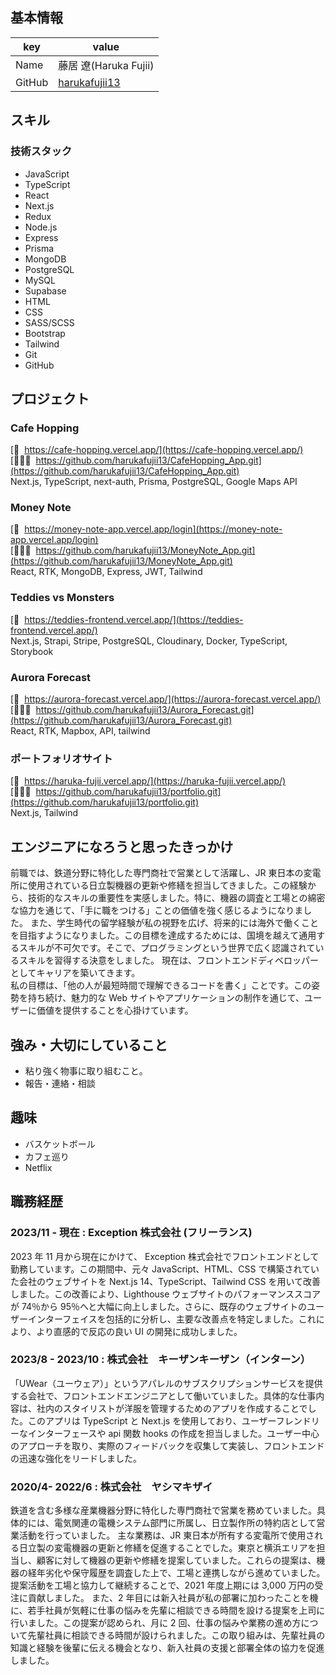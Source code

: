 ## 基本情報

| key    | value                                             |
| ------ | ------------------------------------------------- |
| Name   | 藤居 遼(Haruka Fujii)                             |
| GitHub | [harukafujii13](https://github.com/harukafujii13) |

## スキル

### 技術スタック

- JavaScript
- TypeScript
- React
- Next.js
- Redux
- Node.js
- Express
- Prisma
- MongoDB
- PostgreSQL
- MySQL
- Supabase
- HTML
- CSS
- SASS/SCSS
- Bootstrap
- Tailwind
- Git
- GitHub

## プロジェクト

### Cafe Hopping

[🔗&nbsp; https://cafe-hopping.vercel.app/](https://cafe-hopping.vercel.app/)  
[👩🏻‍💻&nbsp; https://github.com/harukafujii13/CafeHopping_App.git](https://github.com/harukafujii13/CafeHopping_App.git)  
 Next.js, TypeScript, next-auth, Prisma, PostgreSQL, Google Maps API

### Money Note

[🔗&nbsp; https://money-note-app.vercel.app/login](https://money-note-app.vercel.app/login)  
[👩🏻‍💻&nbsp; https://github.com/harukafujii13/MoneyNote_App.git](https://github.com/harukafujii13/MoneyNote_App.git)  
React, RTK, MongoDB, Express, JWT, Tailwind

### Teddies vs Monsters

[🔗&nbsp; https://teddies-frontend.vercel.app/](https://teddies-frontend.vercel.app/)  
Next.js, Strapi, Stripe, PostgreSQL, Cloudinary, Docker, TypeScript, Storybook

### Aurora Forecast

[🔗&nbsp; https://aurora-forecast.vercel.app/](https://aurora-forecast.vercel.app/)  
[👩🏻‍💻&nbsp; https://github.com/harukafujii13/Aurora_Forecast.git](https://github.com/harukafujii13/Aurora_Forecast.git)  
React, RTK, Mapbox, API, tailwind

### ポートフォリオサイト

[🔗&nbsp; https://haruka-fujii.vercel.app/](https://haruka-fujii.vercel.app/)  
[👩🏻‍💻&nbsp; https://github.com/harukafujii13/portfolio.git](https://github.com/harukafujii13/portfolio.git)  
Next.js, Tailwind

## エンジニアになろうと思ったきっかけ

前職では、鉄道分野に特化した専門商社で営業として活躍し、JR 東日本の変電所に使用されている日立製機器の更新や修繕を担当してきました。この経験から、技術的なスキルの重要性を実感しました。特に、機器の調査と工場との綿密な協力を通じて、「手に職をつける」ことの価値を強く感じるようになりました。
また、学生時代の留学経験が私の視野を広げ、将来的には海外で働くことを目指すようになりました。この目標を達成するためには、国境を越えて通用するスキルが不可欠です。そこで、プログラミングという世界で広く認識されているスキルを習得する決意をしました。
現在は、フロントエンドディベロッパーとしてキャリアを築いてきます。<br/>
私の目標は、「他の人が最短時間で理解できるコードを書く」ことです。この姿勢を持ち続け、魅力的な Web サイトやアプリケーションの制作を通じて、ユーザーに価値を提供することを心掛けています。

## 強み・大切にしていること

- 粘り強く物事に取り組むこと。<br/>
- 報告・連絡・相談<br/>

## 趣味

- バスケットボール
- カフェ巡り
- Netflix

## 職務経歴

### 2023/11 - 現在 : Exception 株式会社 (フリーランス)

2023 年 11 月から現在にかけて、 Exception 株式会社でフロントエンドとして勤務しています。この期間中、元々 JavaScript、HTML、CSS で構築されていた会社のウェブサイトを Next.js 14、TypeScript、Tailwind CSS を用いて改善しました。この改善により、Lighthouse ウェブサイトのパフォーマンススコアが 74％から 95％へと大幅に向上しました。さらに、既存のウェブサイトのユーザーインターフェイスを包括的に分析し、主要な改善点を特定しました。これにより、より直感的で反応の良い UI の開発に成功しました。

### 2023/8 - 2023/10 : 株式会社　キーザンキーザン（インターン）

「UWear（ユーウェア）」というアパレルのサブスクリプションサービスを提供する会社で、フロントエンドエンジニアとして働いていました。具体的な仕事内容は、社内のスタイリストが洋服を管理するためのアプリを作成することでした。このアプリは TypeScript と Next.js を使用しており、ユーザーフレンドリーなインターフェースや api 関数 hooks の作成を担当しました。ユーザー中心のアプローチを取り、実際のフィードバックを収集して実装し、フロントエンドの迅速な強化をリードしました。

### 2020/4- 2022/6 : 株式会社　ヤシマキザイ

鉄道を含む多様な産業機器分野に特化した専門商社で営業を務めていました。具体的には、電気関連の電機システム部門に所属し、日立製作所の特約店として営業活動を行っていました。
主な業務は、JR 東日本が所有する変電所で使用される日立製の変電機器の更新と修繕を促進することでした。東京と横浜エリアを担当し、顧客に対して機器の更新や修繕を提案していました。これらの提案は、機器の経年劣化や保守履歴を調査した上で、工場と連携しながら進めていました。
提案活動を工場と協力して継続することで、2021 年度上期には 3,000 万円の受注に貢献しました。
また、2 年目には新入社員が私の部署に加わったことを機に、若手社員が気軽に仕事の悩みを先輩に相談できる時間を設ける提案を上司に行いました。この提案が認められ、月に 2 回、仕事の悩みや業務の進め方について先輩社員に相談できる時間が設けられました。この取り組みは、先輩社員の知識と経験を後輩に伝える機会となり、新入社員の支援と部署全体の協力を促進しました。
